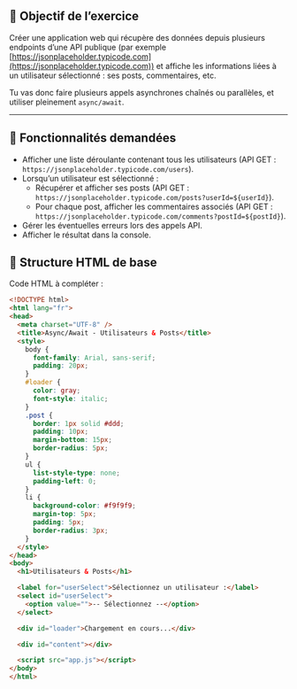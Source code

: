 ## 🧠 Objectif de l’exercice

Créer une application web qui récupère des données depuis plusieurs endpoints d’une API publique (par exemple [https://jsonplaceholder.typicode.com](https://jsonplaceholder.typicode.com)) et affiche les informations liées à un utilisateur sélectionné : ses posts, commentaires, etc.

Tu vas donc faire plusieurs appels asynchrones chaînés ou parallèles, et utiliser pleinement `async/await`.

---

## 🎯 Fonctionnalités demandées

- Afficher une liste déroulante contenant tous les utilisateurs (API GET : `https://jsonplaceholder.typicode.com/users`).
- Lorsqu’un utilisateur est sélectionné :
    - Récupérer et afficher ses posts (API GET : `https://jsonplaceholder.typicode.com/posts?userId=${userId}`).
    - Pour chaque post, afficher les commentaires associés (API GET : `https://jsonplaceholder.typicode.com/comments?postId=${postId}`).
- Gérer les éventuelles erreurs lors des appels API.
- Afficher le résultat dans la console.

## 📁 Structure HTML de base

Code HTML à compléter :

```html
<!DOCTYPE html>
<html lang="fr">
<head>
  <meta charset="UTF-8" />
  <title>Async/Await - Utilisateurs & Posts</title>
  <style>
    body {
      font-family: Arial, sans-serif;
      padding: 20px;
    }
    #loader {
      color: gray;
      font-style: italic;
    }
    .post {
      border: 1px solid #ddd;
      padding: 10px;
      margin-bottom: 15px;
      border-radius: 5px;
    }
    ul {
      list-style-type: none;
      padding-left: 0;
    }
    li {
      background-color: #f9f9f9;
      margin-top: 5px;
      padding: 5px;
      border-radius: 3px;
    }
  </style>
</head>
<body>
  <h1>Utilisateurs & Posts</h1>

  <label for="userSelect">Sélectionnez un utilisateur :</label>
  <select id="userSelect">
    <option value="">-- Sélectionnez --</option>
  </select>

  <div id="loader">Chargement en cours...</div>

  <div id="content"></div>

  <script src="app.js"></script>
</body>
</html>
```